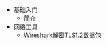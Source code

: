 * 基础入门
    * [简介](markdown/Devops/Network/_readme.md)
* 网络工具
    * [Wireshark解密TLS1.2数据包](markdown/Devops/Network/Wireshark解密TLS1.2数据包.md)
